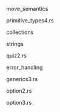 move_semantics

primitive_types4.rs

collections

strings

quiz2.rs

error_handling

generics3.rs

option2.rs

option3.rs
